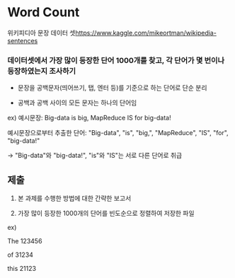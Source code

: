 # Word Count

  위키피디아 문장 데이터 셋<https://www.kaggle.com/mikeortman/wikipedia-sentences>

  ### 데이터셋에서 가장 많이 등장한 단어 1000개를 찾고, 각 단어가 몇 번이나 등장하였는지 조사하기

  - 문장을 공백문자(띄어쓰기, 탭, 엔터 등)를 기준으로 하는 단어로 단순 분리

  - 공백과 공백 사이의 모든 문자는 하나의 단어임

  ex) 예시문장: Big-data is big, MapReduce IS for big-data!

  예시문장으로부터 추출한 단어: "Big-data", "is", "big,", "MapReduce", "IS", "for", "big-data!"

  -> "Big-data"와 "big-data!", "is"와 "IS"는 서로 다른 단어로 취급

  ## 제출

  1. 본 과제를 수행한 방법에 대한 간략한 보고서

  2. 가장 많이 등장한 1000개의 단어를 빈도순으로 정렬하여 저장한 파일

  ex)

  The   123456

  of    31234

  this  21123